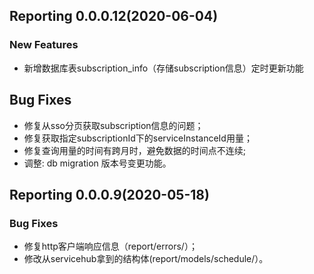 ## Reporting 0.0.0.12(2020-06-04)
### New Features

 * 新增数据库表subscription_info（存储subscription信息）定时更新功能

## Bug Fixes

 *  修复从sso分页获取subscription信息的问题；
 *  修复获取指定subscriptionId下的serviceInstanceId用量；
 *  修复查询用量的时间有跨月时，避免数据的时间点不连续;
 *  调整: db migration 版本号变更功能。

## Reporting  0.0.0.9(2020-05-18)

### Bug Fixes
 * 修复http客户端响应信息（report/errors/）；
* 修改从servicehub拿到的结构体(report/models/schedule/）。
